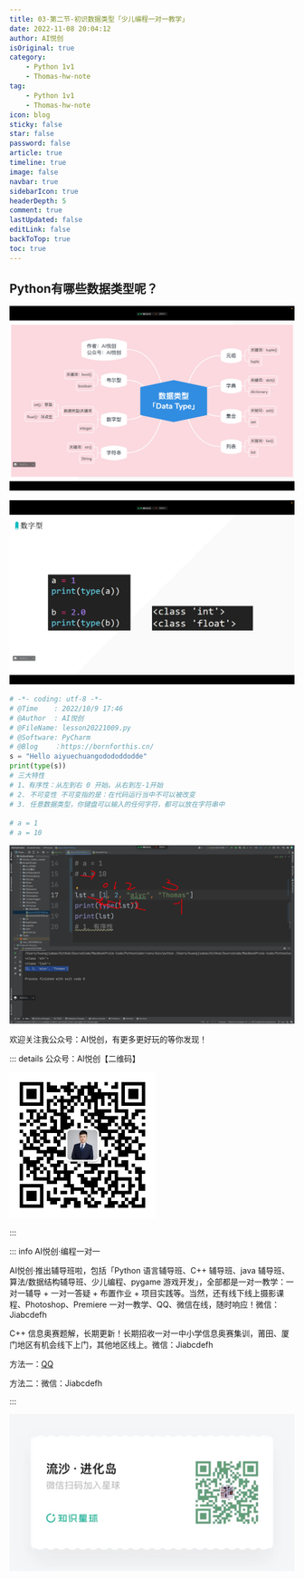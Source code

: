 ```yaml
---
title: 03-第二节-初识数据类型「少儿编程一对一教学」
date: 2022-11-08 20:04:12
author: AI悦创
isOriginal: true
category:
    - Python 1v1
    - Thomas-hw-note
tag:
    - Python 1v1
    - Thomas-hw-note
icon: blog
sticky: false
star: false
password: false
article: true
timeline: true
image: false
navbar: true
sidebarIcon: true
headerDepth: 5
comment: true
lastUpdated: false
editLink: false
backToTop: true
toc: true
---
```


## Python有哪些数据类型呢？

![image-20221108202854179](./14-第二节-初识数据类型.assets/image-20221108202854179.png)

![image-20221108202844798](./14-第二节-初识数据类型.assets/image-20221108202844798.png)

```python
# -*- coding: utf-8 -*-
# @Time    : 2022/10/9 17:46
# @Author  : AI悦创
# @FileName: lesson20221009.py
# @Software: PyCharm
# @Blog    ：https://bornforthis.cn/
s = "Hello aiyuechuangodododdodde"
print(type(s))
# 三大特性
# 1、有序性：从左到右 0 开始。从右到左-1开始
# 2. 不可变性 不可变指的是：在代码运行当中不可以被改变
# 3. 任意数据类型，你键盘可以输入的任何字符，都可以放在字符串中

# a = 1
# a = 10
```

![image-20221108204840086](./14-第二节-初识数据类型.assets/image-20221108204840086.png)





欢迎关注我公众号：AI悦创，有更多更好玩的等你发现！

::: details 公众号：AI悦创【二维码】

![](/gzh.jpg)

:::

::: info AI悦创·编程一对一

AI悦创·推出辅导班啦，包括「Python 语言辅导班、C++ 辅导班、java 辅导班、算法/数据结构辅导班、少儿编程、pygame 游戏开发」，全部都是一对一教学：一对一辅导 + 一对一答疑 + 布置作业 + 项目实践等。当然，还有线下线上摄影课程、Photoshop、Premiere 一对一教学、QQ、微信在线，随时响应！微信：Jiabcdefh

C++ 信息奥赛题解，长期更新！长期招收一对一中小学信息奥赛集训，莆田、厦门地区有机会线下上门，其他地区线上。微信：Jiabcdefh

方法一：[QQ](http://wpa.qq.com/msgrd?v=3&uin=1432803776&site=qq&menu=yes)

方法二：微信：Jiabcdefh

:::

![](/zsxq.jpg)

